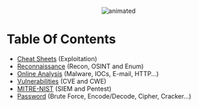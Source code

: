 <p align="center">
<img src="https://github.com/Nouvexr/A-Varied-Collection-Of-Cybersecurity-Resources/assets/67909733/a894e8bb-639d-4cbe-a8f5-e5082b63fef7)https://github.com/Nouvexr/A-Varied-Collection-Of-Cybersecurity-Resources/assets/67909733/a894e8bb-639d-4cbe-a8f5-e5082b63fef7" alt="animated" /
</p>

# Table Of Contents
- [Cheat Sheets](https://github.com/Nouvexr/A-Varied-Collection-Of-Cybersecurity-Resources/blob/main/assets/Cheat%20Sheets.md) (Exploitation)
- [Reconnaissance](https://github.com/Nouvexr/A-Varied-Collection-Of-Cybersecurity-Resources/blob/main/assets/Reconnaissance.md) (Recon, OSINT and Enum)
- [Online Analysis](https://github.com/Nouvexr/A-Varied-Collection-Of-Cybersecurity-Resources/blob/main/assets/Online%20Analysis.md) (Malware, IOCs, E-mail, HTTP...)
- [Vulnerabilities](https://github.com/Nouvexr/A-Varied-Collection-Of-Cybersecurity-Resources/blob/main/assets/Vulnerabilities.md) (CVE and CWE)
- [MITRE-NIST](https://github.com/Nouvexr/A-Varied-Collection-Of-Cybersecurity-Resources/blob/main/assets/MITRE-NIST.md) (SIEM and Pentest)
- [Password](https://github.com/Nouvexr/A-Varied-Collection-Of-Cybersecurity-Resources/blob/main/assets/Passwords.md) (Brute Force, Encode/Decode, Cipher, Cracker...)
